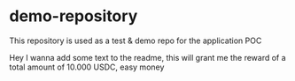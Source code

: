 # demo-repository
This repository is used as a test &amp; demo repo for the application POC



Hey I wanna add some text to the readme, this will grant me the reward of a total amount of 10.000 USDC, easy money

